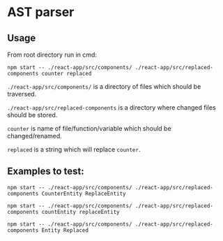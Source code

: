# AST parser

## Usage

From root directory run in cmd:

```
npm start -- ./react-app/src/components/ ./react-app/src/replaced-components counter replaced
```

`./react-app/src/components/` is a directory of files which should be traversed.

`./react-app/src/replaced-components` is a directory where changed files should be stored.

`counter` is name of file/function/variable which should be changed/renamed.

`replaced` is a string which will replace `counter`.

## Examples to test:

```
npm start -- ./react-app/src/components/ ./react-app/src/replaced-components CounterEntity ReplaceEntity
```

```
npm start -- ./react-app/src/components/ ./react-app/src/replaced-components countEntity replaceEntity
```

```
npm start -- ./react-app/src/components/ ./react-app/src/replaced-components Entity Replaced
```